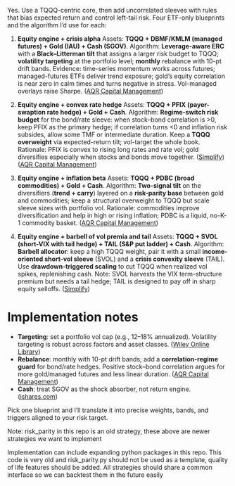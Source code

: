 
Yes. Use a TQQQ-centric core, then add uncorrelated sleeves with rules that bias expected return and control left-tail risk. Four ETF-only blueprints and the algorithm I’d use for each:

1. **Equity engine + crisis alpha**
   Assets: **TQQQ + DBMF/KMLM (managed futures) + Gold (IAU) + Cash (SGOV)**.
   Algorithm: **Leverage-aware ERC** with a **Black–Litterman tilt** that assigns a larger risk budget to TQQQ; **volatility targeting** at the portfolio level; **monthly** rebalance with 10-pt drift bands. Evidence: time-series momentum works across futures; managed-futures ETFs deliver trend exposure; gold’s equity correlation is near zero in calm times and turns negative in stress. Vol-managed overlays raise Sharpe. ([AQR Capital Management][1])

2. **Equity engine + convex rate hedge**
   Assets: **TQQQ + PFIX (payer-swaption rate hedge) + Gold + Cash**.
   Algorithm: **Regime-switch risk budget** for the bond/rate sleeve: when stock–bond correlation is >0, keep PFIX as the primary hedge; if correlation turns <0 and inflation risk subsides, allow some TMF or intermediate duration. Keep a **TQQQ overweight** via expected-return tilt; vol-target the whole book. Rationale: PFIX is convex to rising long rates and rate vol; gold diversifies especially when stocks and bonds move together. ([Simplify][2]) ([AQR Capital Management][3])

3. **Equity engine + inflation beta**
   Assets: **TQQQ + PDBC (broad commodities) + Gold + Cash**.
   Algorithm: **Two-signal tilt** on the diversifiers (**trend + carry**) layered on a **risk-parity base** between gold and commodities; keep a structural overweight to TQQQ but scale sleeve sizes with portfolio vol. Rationale: commodities improve diversification and help in high or rising inflation; PDBC is a liquid, no-K-1 commodity basket. ([AQR Capital Management][4])

4. **Equity engine + barbell of vol premia and tail**
   Assets: **TQQQ + SVOL (short-VIX with tail hedge) + TAIL (S&P put ladder) + Cash**.
   Algorithm: **Barbell allocator**: keep a high TQQQ weight, pair it with a small **income-oriented short-vol sleeve** (SVOL) and a **crisis convexity sleeve** (TAIL). Use **drawdown-triggered scaling** to cut TQQQ when realized vol spikes, replenishing cash. Note: SVOL harvests the VIX term-structure premium but needs a tail hedge; TAIL is designed to pay off in sharp equity selloffs. ([Simplify][5])

# Implementation notes

* **Targeting**: set a portfolio vol cap (e.g., 12–18% annualized). Volatility targeting is robust across factors and asset classes. ([Wiley Online Library][6])
* **Rebalance**: monthly with 10-pt drift bands; add a **correlation-regime guard** for bond/rate hedges. Positive stock–bond correlation argues for more gold/managed futures and less linear duration. ([AQR Capital Management][7])
* **Cash**: treat SGOV as the shock absorber, not return engine. ([ishares.com][8])

Pick one blueprint and I’ll translate it into precise weights, bands, and triggers aligned to your risk target.

[1]: https://www.aqr.com/Insights/Research/Journal-Article/Time-Series-Momentum?utm_source=chatgpt.com "Time Series Momentum"
[2]: https://www.simplify.us/etfs/pfix-simplify-interest-rate-hedge-etf?utm_source=chatgpt.com "PFIX Simplify Interest Rate Hedge ETF"
[3]: https://www.aqr.com/Insights/Research/Journal-Article/A-Changing-Stock-Bond-Correlation?utm_source=chatgpt.com "A Changing Stock-Bond Correlation"
[4]: https://www.aqr.com/-/media/AQR/Documents/Whitepapers/Building-a-Better-Commodities-Portfolio.pdf?sc_lang=en&utm_source=chatgpt.com "Building a Better Commodities Portfolio"
[5]: https://www.simplify.us/etfs/svol-simplify-volatility-premium-etf?utm_source=chatgpt.com "SVOL Simplify Volatility Premium ETF"
[6]: https://onlinelibrary.wiley.com/doi/abs/10.1111/jofi.12513?utm_source=chatgpt.com "Volatility‐Managed Portfolios - MOREIRA - 2017"
[7]: https://www.aqr.com/-/media/AQR/Documents/Alternative-Thinking/A-Changing-Stock-Bond-Correlation_JPM.pdf?sc_lang=en&utm_source=chatgpt.com "A Changing Stock–Bond Correlation"
[8]: https://www.ishares.com/us/products/314116/ishares-0-3-month-treasury-bond-etf?utm_source=chatgpt.com "iShares 0-3 Month Treasury Bond ETF | SGOV"

Note: risk_parity in this repo is an old strategy, these above are newer strategies we want to implement 

Implementation can include expanding python packages in this repo.
This code is very old and risk_parity.py should not be used as a template, quality of life features should be added.
All strategies should share a common interface so we can backtest them in the future easily
